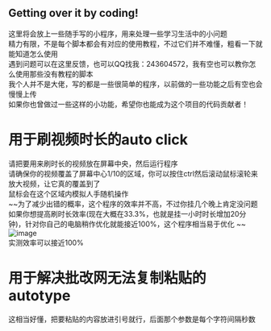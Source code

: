 ## Getting over it by coding!  
这里将会放上一些随手写的小程序，用来处理一些学习生活中的小问题  
精力有限，不是每个脚本都会有对应的使用教程，不过它们并不难懂，粗看一下就能知道怎么使用  
遇到问题可以在这里反馈，也可以QQ找我：243604572，我有空也可以教你怎么使用那些没有教程的脚本  
我个人并不是大佬，写的都是一些很简单的程序，以前做的一些功能之后有空也会慢慢上传  
如果你也曾做过一些这样的小功能，希望你也能成为这个项目的代码贡献者！  
  
# 用于刷视频时长的auto click
请把要用来刷时长的视频放在屏幕中央，然后运行程序  
请确保你的视频覆盖了屏幕中心1/10的区域，你可以按住ctrl然后滚动鼠标滚轮来放大视频，让它真的覆盖到了  
鼠标会在这个区域内模拟人手随机操作  
~~为了减少出错的概率，这个程序的效率并不高，不过你挂几个晚上肯定没问题  
如果你想提高刷时长效率(现在大概在33.3%，也就是挂一小时时长增加20分钟)，针对你自己的电脑稍作优化就能接近100%，这个程序相当易于优化  ~~
![image](https://user-images.githubusercontent.com/61933256/169517762-2ba6076a-5c7a-46eb-97ed-c02cda298bf7.png)  
实测效率可以接近100%  
  
# 用于解决批改网无法复制粘贴的autotype
这相当好懂，把要粘贴的内容放进引号就行，后面那个参数是每个字符间隔秒数
